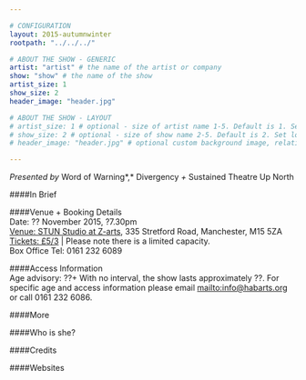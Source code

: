 ```yaml
---

# CONFIGURATION
layout: 2015-autumnwinter
rootpath: "../../../"

# ABOUT THE SHOW - GENERIC
artist: "artist" # the name of the artist or company
show: "show" # the name of the show
artist_size: 1
show_size: 2
header_image: "header.jpg"

# ABOUT THE SHOW - LAYOUT
# artist_size: 1 # optional - size of artist name 1-5. Default is 1. Set longer names to lower values
# show_size: 2 # optional - size of show name 2-5. Default is 2. Set longer names to lower values
# header_image: "header.jpg" # optional custom background image, relative to current page

---
```

*Presented by* Word of Warning*,* Divergency *+* Sustained Theatre Up North        
           
####In Brief     
        
          
####Venue + Booking Details    
Date: ?? November 2015, ?7.30pm              
[Venue: STUN Studio at Z-arts](http://www.z-arts.org/about-us/getting-here), 335 Stretford Road, Manchester, M15 5ZA          
[Tickets: £5/3](http://www.z-arts.org/events/word-of-warning) | Please note there is a limited capacity.         
Box Office Tel: 0161 232 6089 

####Access Information      
Age advisory: ??+ With no interval, the show lasts approximately ??. For specific age and access information please email <mailto:info@habarts.org> or call 0161 232 6086.    
      
####More        
    
        
####Who is she?    

           
####Credits         


####Websites    
